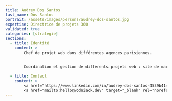 ```yaml
---
title: Audrey Dos Santos
last_name: Dos Santos
portrait: /assets/images/persons/audrey-dos-santos.jpg
expertise: Directrice de projets 360
validated: true
categories: [strategie]
sections:
  - title: Identité
    content: >
        Chef de projet web dans différentes agences parisiennes.
        
        
        Coordination et gestion de différents projets web : site de marque, blogs, pages facebook, Twitter, applications mobiles, sites évènementiels, campagnes e-pub...

  - title: Contact
    content: >
        <a href="https://www.linkedin.com/in/audrey-dos-santos-4539b414/" target="_blank" rel="noreferrer">LinkedIn</a> –
        <a href="mailto:hello@wodniack.dev" target="_blank" rel="noreferrer">Mail</a>
---
```


